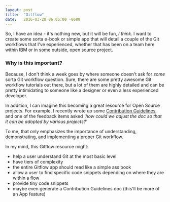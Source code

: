 ```yaml
---
layout: post
title:  "Gitflow"
date:   2016-03-28 06:05:00 -0600
---
```


So, I have an idea - it's nothing new, but it will be fun, _I think_. I want to create some sorta e-book or simple app that will detail a couple of the Git workflows that I've experienced, whether that has been on a team here within IBM or in some outside, open source project. 

### Why is this important?
Because, I don't think a week goes by where someone doesn't ask for _some_ sorta Git workflow question. Sure, there are some pretty awesome Git workflow tutorials out there, but a lot of them are highly detailed and can be pretty intimidating to someone like a designer or even a less experienced developer.

In addition, I can imagine this becoming a great resource for Open Source projects. For example, I recently wrote up some <a class="link--base" href="https://github.com/open-austin/open-austin.github.io/blob/master/CONTRIBUTING.md" target="blank">Contribution Guidelines</a>, and one of the feedback items asked _'how could we adjust the doc so that it can be adopted by various projects?'_ 

To me, that only emphasizes the importance of understanding, demonstrating, and implementing a proper Git workflow. 

In my mind, this Gitflow resource might:

- help a user understand Git at the most basic level
- have tiers of complexity
- the entire Gitflow app should read like a simple ass book
- allow a user to find specific code snippets depending on where they are within a flow
- provide tiny code snippets
- maybe even generate a Contribution Guidelines doc (this'll be more of an App feature)

